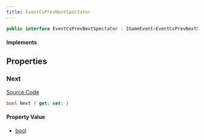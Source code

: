 ```yaml
---
title: EventCsPrevNextSpectator
---
```


```csharp
public interface EventCsPrevNextSpectator : IGameEvent<EventCsPrevNextSpectator>
```

#### Implements

## Properties

### Next

[Source Code](https://github.com/swiftly-solution/swiftlys2/blob/beta/managed/src/SwiftlyS2.Generated/GameEvents/Interfaces/EventCsPrevNextSpectator.cs#L21)

```csharp
bool Next { get; set; }
```

#### Property Value

- [bool](https://learn.microsoft.com/dotnet/api/system.boolean)


